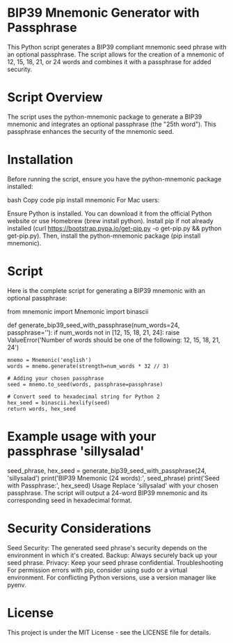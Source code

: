 # BIP39 Mnemonic Generator with Passphrase
This Python script generates a BIP39 compliant mnemonic seed phrase with an optional passphrase. The script allows for the creation of a mnemonic of 12, 15, 18, 21, or 24 words and combines it with a passphrase for added security.

# Script Overview
The script uses the python-mnemonic package to generate a BIP39 mnemonic and integrates an optional passphrase (the "25th word"). This passphrase enhances the security of the mnemonic seed.

# Installation
Before running the script, ensure you have the python-mnemonic package installed:

bash
Copy code
pip install mnemonic
For Mac users:

Ensure Python is installed. You can download it from the official Python website or use Homebrew (brew install python).
Install pip if not already installed (curl https://bootstrap.pypa.io/get-pip.py -o get-pip.py && python get-pip.py).
Then, install the python-mnemonic package (pip install mnemonic).

# Script
Here is the complete script for generating a BIP39 mnemonic with an optional passphrase:


from mnemonic import Mnemonic
import binascii

def generate_bip39_seed_with_passphrase(num_words=24, passphrase=''):
    if num_words not in [12, 15, 18, 21, 24]:
        raise ValueError('Number of words should be one of the following: 12, 15, 18, 21, 24')

    mnemo = Mnemonic('english')
    words = mnemo.generate(strength=num_words * 32 // 3)

    # Adding your chosen passphrase
    seed = mnemo.to_seed(words, passphrase=passphrase)

    # Convert seed to hexadecimal string for Python 2
    hex_seed = binascii.hexlify(seed)
    return words, hex_seed

# Example usage with your passphrase 'sillysalad'
seed_phrase, hex_seed = generate_bip39_seed_with_passphrase(24, 'sillysalad')
print('BIP39 Mnemonic (24 words):', seed_phrase)
print('Seed with Passphrase:', hex_seed)
Usage
Replace 'sillysalad' with your chosen passphrase. The script will output a 24-word BIP39 mnemonic and its corresponding seed in hexadecimal format.

# Security Considerations

Seed Security: The generated seed phrase's security depends on the environment in which it's created.
Backup: Always securely back up your seed phrase.
Privacy: Keep your seed phrase confidential.
Troubleshooting
For permission errors with pip, consider using sudo or a virtual environment.
For conflicting Python versions, use a version manager like pyenv.

# License
This project is under the MIT License - see the LICENSE file for details.

